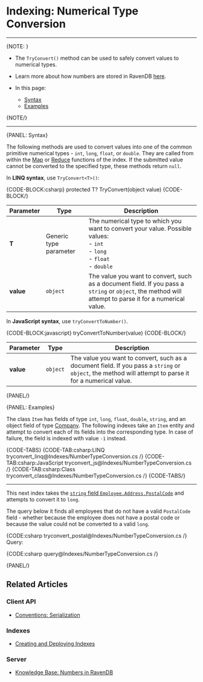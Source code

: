 ﻿# Indexing: Numerical Type Conversion

---

{NOTE: }

* The `TryConvert()` method can be used to safely convert values to numerical types.  

* Learn more about how numbers are stored in RavenDB [here](../server/kb/numbers-in-ravendb).  

* In this page:  
  * [Syntax](..\indexes\number-type-conversion#syntax)  
  * [Examples](..\indexes\number-type-conversion#examples)  

{NOTE/}

---

{PANEL: Syntax}

The following methods are used to convert values into one of the common primitive numerical 
types - `int`, `long`, `float`, or `double`. They are called from within the 
[Map](../indexes/map-indexes) or [Reduce](../indexes/map-reduce-indexes) functions of the 
index. If the submitted value cannot be converted to the specified type, these methods return 
`null`.  

In **LINQ syntax**, use `TryConvert<T>()`:  

{CODE-BLOCK:csharp}
protected T? TryConvert<T>(object value)
{CODE-BLOCK/}

| Parameter | Type | Description |
| - | - | - |
| **T** | Generic type parameter | The numerical type to which you want to convert your value. Possible values:<br/>- `int`<br/>- `long`<br/>- `float`<br/>- `double` |
| **value** | `object` | The value you want to convert, such as a document field. If you pass a `string` or `object`, the method will attempt to parse it for a numerical value. |

In **JavaScript syntax**, use `tryConvertToNumber()`.

{CODE-BLOCK:javascript}
tryConvertToNumber(value)
{CODE-BLOCK/}

| Parameter | Type | Description |
| - | - | - |
| **value** | `object` | The value you want to convert, such as a document field. If you pass a `string` or `object`, the method will attempt to parse it for a numerical value. |

{PANEL/}

{PANEL: Examples}

The class `Item` has fields of type `int`, `long`, `float`, `double`, `string`, and an object 
field of type [Company](../start/about-examples). The following indexes take an `Item` 
entity and attempt to convert each of its fields into the corresponding type. In case of 
failure, the field is indexed with value `-1` instead.  

{CODE-TABS}
{CODE-TAB:csharp:LINQ tryconvert_linq@Indexes/NumberTypeConversion.cs /}
{CODE-TAB:csharp:JavaScript tryconvert_js@Indexes/NumberTypeConversion.cs /}
{CODE-TAB:csharp:Class tryconvert_class@Indexes/NumberTypeConversion.cs /}
{CODE-TABS/}

---

This next index takes the [`string` field `Employee.Address.PostalCode`](../start/about-examples) 
and attempts to convert it to `long`.  

The query below it finds all employees that do not have a valid `PostalCode` field - whether 
because the employee does not have a postal code or because the value could not be converted to 
a valid `long`.  

{CODE:csharp tryconvert_postal@Indexes/NumberTypeConversion.cs /}
Query:  

{CODE:csharp query@Indexes/NumberTypeConversion.cs /}

{PANEL/}

## Related Articles

### Client API

- [Conventions: Serialization](../client-api/configuration/serialization)

### Indexes

- [Creating and Deploying Indexes](../indexes/creating-and-deploying)

### Server

- [Knowledge Base: Numbers in RavenDB](../server/kb/numbers-in-ravendb)
